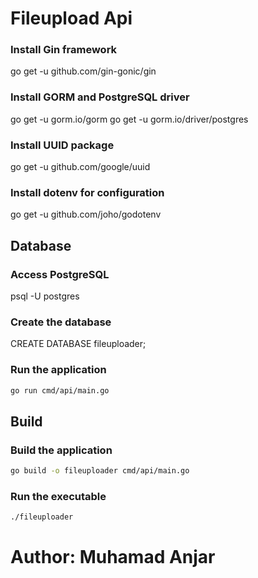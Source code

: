 # Fileupload Api
### Install Gin framework
go get -u github.com/gin-gonic/gin

### Install GORM and PostgreSQL driver
go get -u gorm.io/gorm
go get -u gorm.io/driver/postgres

### Install UUID package
go get -u github.com/google/uuid

### Install dotenv for configuration
go get -u github.com/joho/godotenv

## Database

### Access PostgreSQL
psql -U postgres

### Create the database
CREATE DATABASE fileuploader;


### Run the application
```bash
go run cmd/api/main.go
```

## Build

### Build the application
```bash
go build -o fileuploader cmd/api/main.go
```

### Run the executable
```bash
./fileuploader
```


# Author: Muhamad Anjar
